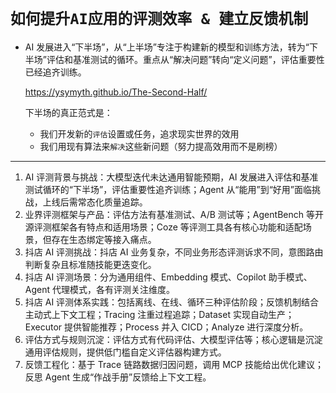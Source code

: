 # `如何提升AI应用的评测效率 & 建立反馈机制`

- AI 发展进入“下半场”，从“上半场”专注于构建新的模型和训练方法，转为“下半场”评估和基准测试的循环。重点从“解决问题”转向“定义问题”，评估重要性已经追齐训练。

  https://ysymyth.github.io/The-Second-Half/

  下半场的真正范式是：

  - 我们开发新的`评估`设置或任务，追求现实世界的效用
  - 我们用现有算法来`解决`这些新问题（努力提高效用而不是刷榜）

---

1. AI 评测背景与挑战：大模型迭代未达通用智能预期，AI 发展进入评估和基准测试循环的“下半场”，评估重要性追齐训练；Agent 从“能用”到“好用”面临挑战，上线后需常态化质量追踪。
2. 业界评测框架与产品：评估方法有基准测试、A/B 测试等；AgentBench 等开源评测框架各有特点和适用场景；Coze 等评测工具各有核心功能和适配场景，但存在生态绑定等接入痛点。
3. 抖店 AI 评测挑战：抖店 AI 业务复杂，不同业务形态评测诉求不同，意图路由判断复杂且标准随技能更迭变化。
4. 抖店 AI 评测场景：分为通用组件、Embedding 模式、Copilot 助手模式、Agent 代理模式，各有评测关注维度。
5. 抖店 AI 评测体系实践：包括离线、在线、循环三种评估阶段；反馈机制结合主动式上下文工程；Tracing 注重过程追踪；Dataset 实现自动生产；Executor 提供智能推荐；Process 并入 CICD；Analyze 进行深度分析。
6. 评估方式与规则沉淀：评估方式有代码评估、大模型评估等；核心逻辑是沉淀通用评估规则，提供低门槛自定义评估器构建方式。
7. 反馈工程化：基于 Trace 链路数据归因问题，调用 MCP 技能给出优化建议；反思 Agent 生成“作战手册”反馈给上下文工程。
